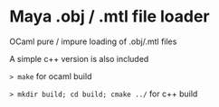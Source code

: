 Maya .obj / .mtl file loader
============================

OCaml pure / impure loading of .obj/.mtl files

A simple c++ version is also included

`> make` for ocaml build

`> mkdir build; cd build; cmake ../` for c++ build


